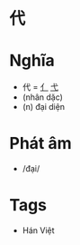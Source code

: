 # 代

# Nghĩa
* 代 = [亻](亻.md) [弋](弋.md)
* (nhân dặc)
* (n) đại diện

# Phát âm
* /đại/

# Tags
* Hán Việt

<script>window.HANZI_FIELD='代';</script>
